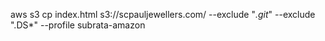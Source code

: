 aws s3 cp index.html s3://scpauljewellers.com/ --exclude "*.git*" --exclude ".DS*" --profile subrata-amazon